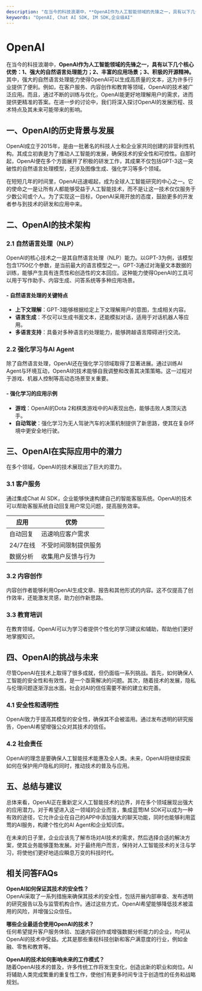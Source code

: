 ```yaml
---
description: "在当今的科技浪潮中，**OpenAI作为人工智能领域的先锋之一，具有以下几个核心优势：1、强大的自然语言处理能力；2、丰富的应用场景；3、积极的开源精神。** 其中，强大的自然语言处理能力使得OpenAI可以生成高质量的文本，这为许多行业提供了便利。例如，在客户服务、内容创作和教育等领域，OpenAI的技术被广泛应用。而且，通过不断的训练与优化，OpenAI能更好地理解用户的需求，进而提供更精准的答案。在进一步的讨论中，我们将深入探讨OpenAI的发展历程、技术特点及其未来可能带来的影响。"
keywords: "OpenAI, Chat AI SDK, IM SDK,企业级AI"
---
```

# OpenAI  

在当今的科技浪潮中，**OpenAI作为人工智能领域的先锋之一，具有以下几个核心优势：1、强大的自然语言处理能力；2、丰富的应用场景；3、积极的开源精神。** 其中，强大的自然语言处理能力使得OpenAI可以生成高质量的文本，这为许多行业提供了便利。例如，在客户服务、内容创作和教育等领域，OpenAI的技术被广泛应用。而且，通过不断的训练与优化，OpenAI能更好地理解用户的需求，进而提供更精准的答案。在进一步的讨论中，我们将深入探讨OpenAI的发展历程、技术特点及其未来可能带来的影响。

## 一、OpenAI的历史背景与发展

OpenAI成立于2015年，是由一批著名的科技人士和企业家共同创建的非营利性机构。其成立初衷是为了推动人工智能的发展，确保技术的安全性和可控性。自那时起，OpenAI便在多个方面展开了积极的研发工作，其成果不仅包括GPT-3这一突破性的自然语言处理模型，还涉及图像生成、强化学习等多个领域。

在短短几年的时间里，OpenAI迅速崛起，成为全球人工智能研究的中心之一。它的使命之一是让所有人都能够受益于人工智能技术，而不是让这一技术仅仅服务于少数公司或个人。为了实现这一目标，OpenAI采用开放的态度，鼓励更多的开发者参与到技术的研发和应用中来。

## 二、OpenAI的技术架构

### 2.1 自然语言处理（NLP）

OpenAI的核心技术之一是其自然语言处理（NLP）能力。以GPT-3为例，该模型包含1750亿个参数，是当前最大的语言模型之一。GPT-3通过对海量文本数据的训练，能够产生具有连贯性和创造性的文本回应。这种能力使得OpenAI的工具可以用于写作助手、内容生成、问答系统等多种应用场景。

#### - 自然语言处理的关键特点

- **上下文理解**：GPT-3能够根据给定上下文理解用户的意图，生成相关内容。
- **语言生成**：不仅可以生成书面文本，还能模拟对话，适用于对话机器人等应用。
- **多语言支持**：具备对多种语言的处理能力，能够跨越语言障碍进行交流。

### 2.2 强化学习与AI Agent

除了自然语言处理，OpenAI还在强化学习领域取得了显著进展。通过训练AI Agent与环境互动，OpenAI的技术能够自我调整和改善其决策策略。这一过程对于游戏、机器人控制等高动态场景至关重要。

#### - 强化学习的应用示例

- **游戏**：OpenAI的Dota 2和棋类游戏中的AI表现出色，能够击败人类顶尖选手。
- **自动驾驶**：强化学习为无人驾驶汽车的决策机制提供了新思路，使其在复杂环境中更安全地行驶。

## 三、OpenAI在实际应用中的潜力

在多个领域，OpenAI的技术展现出了巨大的潜力。

### 3.1 客户服务

通过集成Chat AI SDK，企业能够快速构建自己的智能客服系统。OpenAI的技术可以帮助客服系统自动回复用户常见问题，提高服务效率。

| 应用 | 优势 |
|------|-----|
| 自动回复 | 迅速响应客户需求 |
| 24/7在线 | 不受时间限制提供服务 |
| 数据分析 | 收集用户反馈与行为 |

### 3.2 内容创作

内容创作者能够利用OpenAI生成文章、报告和其他形式的内容。这不仅提高了创作效率，还能激发灵感，助力创作新思路。

### 3.3 教育培训

在教育领域，OpenAI可以为学习者提供个性化的学习建议和辅助，帮助他们更好地掌握知识。

## 四、OpenAI的挑战与未来

尽管OpenAI在技术上取得了很多成就，但仍面临一系列挑战。首先，如何确保人工智能的安全性和有效性，是一个亟需解决的问题。其次，随着技术的发展，隐私与伦理问题逐渐浮出水面。社会对AI的信任需要不断的建立和完善。

### 4.1 安全性和透明性

OpenAI致力于提高其模型的安全性，确保其不会被滥用。通过发布透明的研究报告，OpenAI希望增强公众对其技术的信任。

### 4.2 社会责任

OpenAI的理念是要确保人工智能技术能惠及全人类。未来，OpenAI将继续探索如何在保护用户隐私的同时，推动技术的普及与应用。

## 五、总结与建议

总体来看，OpenAI正在重新定义人工智能技术的边界，并在多个领域展现出强大的应用潜力。对于希望进入这一领域的企业而言，集成蓝莺IM SDK可以成为一种有效的途径，它允许企业在自己的APP中添加强大的聊天功能，同时也能够利用蓝莺的AI服务，构建个性化的AI Agent和企业知识库。

在未来的日子里，企业应该先了解市场对AI技术的需求，然后选择合适的解决方案，使其业务能够蓬勃发展。对于最终用户而言，保持对人工智能技术的关注与学习，将使他们更好地适应瞬息万变的科技时代。

## 相关问答FAQs

**OpenAI如何保证其技术的安全性？**  
OpenAI采取了一系列措施来确保其技术的安全性，包括开展内部审查、发布透明的研究报告以及与监管机构合作。通过这些方式，OpenAI希望能够降低技术被滥用的风险，并增强公众信任。

**哪些企业最适合使用OpenAI的技术？**  
任何希望提升客户服务体验、加速内容创作或增强数据分析能力的企业，均可从OpenAI的技术中受益。尤其是那些重视科技创新和客户满意度的行业，例如金融、零售和教育等。

**OpenAI的技术如何影响未来的工作模式？**  
随着OpenAI技术的普及，许多传统工作将发生变化，创造出新的职业和岗位。AI将辅助人类完成繁重的重复性工作，使他们有更多时间专注于创造性的任务和战略规划。
